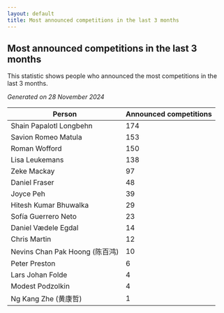 ```yaml
---
layout: default
title: Most announced competitions in the last 3 months
---
```

## Most announced competitions in the last 3 months
This statistic shows people who announced the most competitions in the last 3 months.

*Generated on 28 November 2024*

| Person | Announced competitions |
| --- | --- |
| Shain Papalotl Longbehn | 174 |
| Savion Romeo Matula | 153 |
| Roman Wofford | 150 |
| Lisa Leukemans | 138 |
| Zeke Mackay | 97 |
| Daniel Fraser | 48 |
| Joyce Peh | 39 |
| Hitesh Kumar Bhuwalka | 29 |
| Sofía Guerrero Neto | 23 |
| Daniel Vædele Egdal | 14 |
| Chris Martin | 12 |
| Nevins Chan Pak Hoong (陈百鸿) | 10 |
| Peter Preston | 6 |
| Lars Johan Folde | 4 |
| Modest Podzolkin | 4 |
| Ng Kang Zhe (黄康哲) | 1 |
